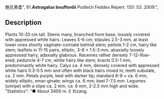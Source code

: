 鲍氏黄耆",
81.**Astragalus bouffordii** Podlech Feddes Repert. 120: 53. 2009.",

## Description
Plants 10-20 cm tall. Stems many, branched from base, loosely covered with appressed white hairs. Leaves 5-6 cm; stipules 2.5-3 mm, at least lower ones shortly vaginate-connate behind stem; petiole 1-2 cm, hairy like stem; leaflets in 11-15 pairs, elliptic, 3-8 × 1.5-3 mm, abaxially loosely appressed hairy, adaxially glabrous. Racemes rather densely 7-12-flow-ered; peduncle 4-7 cm, white hairy like stem; bracts 0.5-1 mm, predominantly white hairy. Calyx ca. 4 mm, densely covered with appressed white hairs 0.3-0.5 mm and often with black hairs mixed in; teeth subulate, ca. 2 mm. Petals purple, keel with darker tip; standard 8-9 × ca. 6 mm, widely elliptic, emar-ginate; wings ca. 6 mm; keel 7-7.5 mm. Legumes (unripe) with a stipe ca. 2 mm, ca. 6 mm, 2-2.5 mm high and wide.
  "Statistics": "● About 3400 m. E Xizang.
